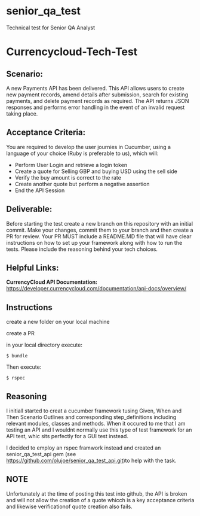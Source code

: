 # senior_qa_test
Technical test for Senior QA Analyst

# Currencycloud-Tech-Test

## Scenario:

A new Payments API has been delivered. This API allows users to create new payment records, amend details after submission, search for existing payments, and delete payment records as required. The API returns JSON responses and performs error handling in the event of an invalid request taking place.

## Acceptance Criteria:

You are required to develop the user journies in Cucumber, using a language of your choice (Ruby is preferable to us), which will:
- Perform User Login and retrieve a login token
- Create a quote for Selling GBP and buying USD using the sell side
- Verify the buy amount is correct to the rate 
- Create another quote but perform a negative assertion 
- End the API Session


## Deliverable:

Before starting the test create a new branch on this repository with an initial commit. Make your changes, commit them to your branch and then create a PR for review. Your PR MUST include a README.MD file that will have clear instructions on how to set up your framework along with how to run the tests. Please include the reasoning behind your tech choices. 

## Helpful Links:

**CurrencyCloud API Documentation:** https://developer.currencycloud.com/documentation/api-docs/overview/


## Instructions

create a new folder on your local machine

create a PR

in your local directory execute:

    $ bundle

Then execute:

    $ rspec

## Reasoning
I initiall started to creat a cucumber framework tusing Given, When and Then Scenario Outlines and corresponding step_definitions including relevant modules, classes and methods. When it occured to me that I am testing an API and I wouldnt normally use this type of test framework for an API test, whic sits perfectly for a GUI test instead.

I decided to employ an rspec framwork instead and created an senior_qa_test_api gem (see https://github.com/olujoe/senior_qa_test_api.git)to help with the task.

## NOTE

Unfortunately at the time of posting this test into github, the API is broken and will not allow the creation of a quote whicch is a key acceptance criteria and likewise verificationof quote creation also fails.
